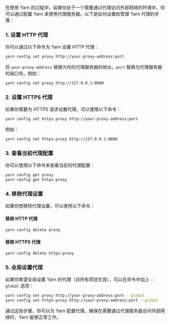在使用 Yarn 的过程中，如果你处于一个需要通过代理访问外部网络的环境中，你可以通过配置 Yarn 来使用代理服务器。以下是如何设置和管理 Yarn 代理的步骤：

### 1. 设置 HTTP 代理

你可以通过以下命令为 Yarn 设置 HTTP 代理：

```bash
yarn config set proxy http://your-proxy-address:port
```

将 `your-proxy-address` 替换为你的代理服务器的地址，`port` 替换为代理服务器的端口号。例如：

```bash
yarn config set proxy http://127.0.0.1:8080
```

### 2. 设置 HTTPS 代理

如果你需要为 HTTPS 请求设置代理，可以使用以下命令：

```bash
yarn config set https-proxy http://your-proxy-address:port
```

例如：

```bash
yarn config set https-proxy http://127.0.0.1:8080
```

### 3. 查看当前代理配置

你可以使用以下命令来查看当前的代理配置：

```bash
yarn config get proxy
yarn config get https-proxy
```

### 4. 移除代理设置

如果你想移除代理设置，可以使用以下命令：

#### 移除 HTTP 代理

```bash
yarn config delete proxy
```

#### 移除 HTTPS 代理

```bash
yarn config delete https-proxy
```

### 5. 全局设置代理

如果你希望全局设置 Yarn 的代理（对所有项目生效），可以在命令中加上 `--global` 选项：

```bash
yarn config set proxy http://your-proxy-address:port --global
yarn config set https-proxy http://your-proxy-address:port --global
```

通过这些步骤，你可以为 Yarn 配置代理，确保在需要通过代理服务器访问外部网络时，Yarn 能够正常工作。